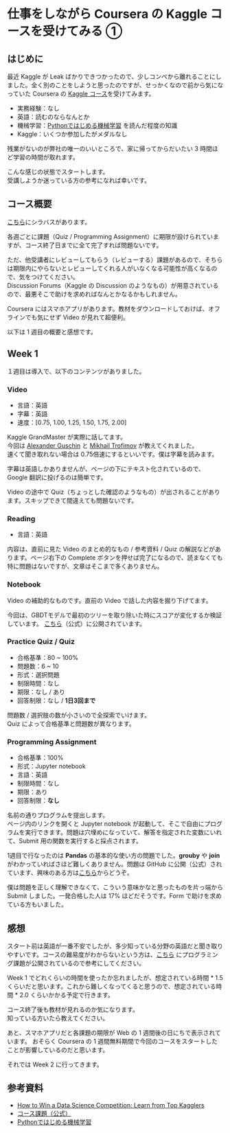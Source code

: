 # 仕事をしながら Coursera の Kaggle コースを受けてみる ①
## はじめに
最近 Kaggle が Leak ばかりできつかったので、少しコンペから離れることにしました。全く別のことをしようと思ったのですが、せっかくなので前から気になっていた Coursera の [Kaggle コース](https://www.coursera.org/learn/competitive-data-science)を受けてみます。

- 実務経験：なし  
- 英語：読むのならなんとか  
- 機械学習：[Pythonではじめる機械学習](https://www.oreilly.co.jp/books/9784873117980/)  を読んだ程度の知識  
- Kaggle：いくつか参加したがメダルなし

残業がないのが弊社の唯一のいいところで、家に帰ってからだいたい 3 時間ほど学習の時間が取れます。

こんな感じの状態でスタートします。  
受講しようか迷っている方の参考になれば幸いです。  

## コース概要  
[こちら](https://www.coursera.org/learn/competitive-data-science)にシラバスがあります。

各週ごとに課題（Quiz / Programming Assignment）に期限が設けられていますが、コース終了日までに全て完了すれば問題ないです。  

ただ、他受講者にレビューしてもらう（レビューする）課題があるので、そちらは期限内にやらないとレビューしてくれる人がいなくなる可能性が高くなるので、気をつけてください。  
Discussion Forums（Kaggle の Discussion のようなもの）が用意されているので、最悪そこで助けを求めればなんとかなるかもしれません。  

Coursera にはスマホアプリがあります。教材をダウンロードしておけば、オフラインでも気にせず Video が見れて超便利。  

以下は 1 週目の概要と感想です。

## Week 1
１週目は導入で、以下のコンテンツがありました。

### Video
- 言語：英語  
- 字幕：英語  
- 速度：[0.75, 1.00, 1.25, 1.50, 1.75, 2.00]  

Kaggle GrandMaster が実際に話してます。  
今回は [Alexander Guschin](https://www.kaggle.com/aguschin)  と [Mikhail Trofimov](https://www.kaggle.com/mikhailtrofimov) が教えてくれました。  
速くて聞き取れない場合は 0.75倍速にするといいです。僕は字幕を読みます。  

字幕は英語しかありませんが、ページの下にテキスト化されているので、Google 翻訳に投げるのは簡単です。   

Video の途中で Quiz（ちょっとした確認のようなもの）が出されることがあります。スキップできて間違えても問題ないです。

### Reading  
- 言語：英語  

内容は、直前に見た Video のまとめ的なもの / 参考資料 / Quiz の解説などがあります。ページ右下の Complete ボタンを押せば完了になるので、読まなくても特に問題はないですが、文章はそこまで多くありません。

### Notebook
Video の補助的なものです。直前の Video で話した内容を掘り下げてます。  

今回は、GBDTモデルで最初のツリーを取り除いた時にスコアが変化するか検証しています。
[こちら](https://github.com/hse-aml/competitive-data-science/blob/master/Reading%20materials/GBM_drop_tree.ipynb)（公式）に公開されています。

### Practice Quiz / Quiz  
- 合格基準：80 ~ 100%  
- 問題数：6 ~ 10  
- 形式：選択問題  
- 制限時間：なし  
- 期限：なし / あり  
- 回答制限：なし / <b>1日3回まで</b>

問題数 / 選択肢の数が小さいので全探索でいけます。  
Quiz によって合格基準と問題数が異なります。

### Programming Assignment
- 合格基準：100%  
- 形式：Jupyter notebook  
- 言語：英語  
- 制限時間：なし  
- 期限：あり  
- 回答制限：<b>なし</b>

名前の通りプログラムを提出します。  
ページ内のリンクを開くと Jupyter notebook が起動して、そこで自由にプログラムを実行できます。問題は穴埋めになっていて、解答を指定された変数にいれて、Submit 用の関数を実行すると採点されます。  

1週目で行なったのは <b>Pandas</b> の基本的な使い方の問題でした。<b>grouby</b> や <b>join</b> がわかっていればさほど難しくありません。問題は GitHub に公開（公式）されています、興味のある方は[こちら](https://github.com/hse-aml/competitive-data-science)からどうぞ。
  
僕は問題を正しく理解できなくて、こういう意味かなと思ったものを片っ端から Submit しました。一発合格した人は 17% ほどだそうです。Form で助けを求めている方もいました。

## 感想
スタート前は英語が一番不安でしたが、多少知っている分野の英語だと聞き取りやすいです。コースの難易度がわからないという方は、[こちら](https://github.com/hse-aml/competitive-data-science) にプログラミング課題が公開されているので参考にしてください。  

Week 1 でどれくらいの時間を使ったか忘れましたが、想定されている時間 * 1.5 くらいだと思います。これから難しくなってくると思うので、想定されている時間 * 2.0 くらいかかる予定で行きます。  

コース終了後も教材が見れるのか気になります。  
知っている方いたら教えてください。

あと、スマホアプリだと各課題の期限が Web の 1 週間後の日にちで表示されています。
おそらく Coursera の 1 週間無料期間で今回のコースをスタートしたことが影響しているのだと思います。

それでは Week 2 に行ってきます。

## 参考資料
- [How to Win a Data Science Competition: Learn from Top Kagglers](https://www.coursera.org/learn/competitive-data-science)
- [コース課題（公式）](https://github.com/hse-aml/competitive-data-science)
- [Pythonではじめる機械学習](https://www.oreilly.co.jp/books/9784873117980/) 
